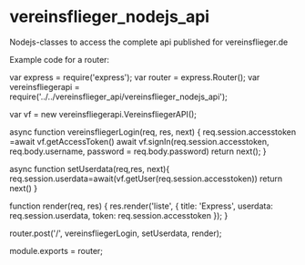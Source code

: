 # vereinsflieger_nodejs_api
Nodejs-classes to access the complete api published for vereinsflieger.de

Example code for a router:

var express = require('express');
var router = express.Router();
var vereinsfliegerapi = require('../../vereinsflieger_api/vereinsflieger_nodejs_api');

var vf = new vereinsfliegerapi.VereinsfliegerAPI(<appkey obtained from vereinsflieger>);

async function vereinsfliegerLogin(req, res, next) {
    req.session.accesstoken  =await vf.getAccessToken()
    await vf.signIn(req.session.accesstoken, req.body.username, password = req.body.password)
    return next();
}

async function setUserdata(req,res, next){
    req.session.userdata=await(vf.getUser(req.session.accesstoken))
    return next()
}

function render(req, res) {
    res.render('liste', {
        title: 'Express',
        userdata: req.session.userdata,
        token: req.session.accesstoken
    });
}

router.post('/', vereinsfliegerLogin, setUserdata, render);

module.exports = router;

